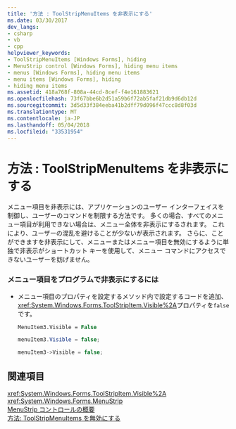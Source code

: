 ```yaml
---
title: '方法 : ToolStripMenuItems を非表示にする'
ms.date: 03/30/2017
dev_langs:
- csharp
- vb
- cpp
helpviewer_keywords:
- ToolStripMenuItems [Windows Forms], hiding
- MenuStrip control [Windows Forms], hiding menu items
- menus [Windows Forms], hiding menu items
- menu items [Windows Forms], hiding
- hiding menu items
ms.assetid: 418a768f-808a-44cd-8cef-f4e161883621
ms.openlocfilehash: 73f67bbe6b2d51a59b6f72ab5faf21db9d6db12d
ms.sourcegitcommit: 3d5d33f384eeba41b2dff79d096f47ccc8d8f03d
ms.translationtype: MT
ms.contentlocale: ja-JP
ms.lasthandoff: 05/04/2018
ms.locfileid: "33531954"
---
```

# <a name="how-to-hide-toolstripmenuitems"></a>方法 : ToolStripMenuItems を非表示にする
メニュー項目を非表示には、アプリケーションのユーザー インターフェイスを制御し、ユーザーのコマンドを制限する方法です。 多くの場合、すべてのメニュー項目が利用できない場合は、メニュー全体を非表示にするされます。 これにより、ユーザーの混乱を避けることが少ないが表示されます。 さらに、ことができますを非表示にして、メニューまたはメニュー項目を無効にするように単独で非表示がショートカット キーを使用して、メニュー コマンドにアクセスできないユーザーを妨げません。  
  
### <a name="to-hide-any-menu-item-programmatically"></a>メニュー項目をプログラムで非表示にするには  
  
-   メニュー項目のプロパティを設定するメソッド内で設定するコードを追加、<xref:System.Windows.Forms.ToolStripItem.Visible%2A>プロパティを`false`です。  
  
    ```vb  
    MenuItem3.Visible = False  
    ```  
  
    ```csharp  
    menuItem3.Visible = false;  
    ```  
  
    ```cpp  
    menuItem3->Visible = false;  
    ```  
  
## <a name="see-also"></a>関連項目  
 <xref:System.Windows.Forms.ToolStripItem.Visible%2A>  
 <xref:System.Windows.Forms.MenuStrip>  
 [MenuStrip コントロールの概要](../../../../docs/framework/winforms/controls/menustrip-control-overview-windows-forms.md)  
 [方法: ToolStripMenuItems を無効にする](../../../../docs/framework/winforms/controls/how-to-disable-toolstripmenuitems.md)

